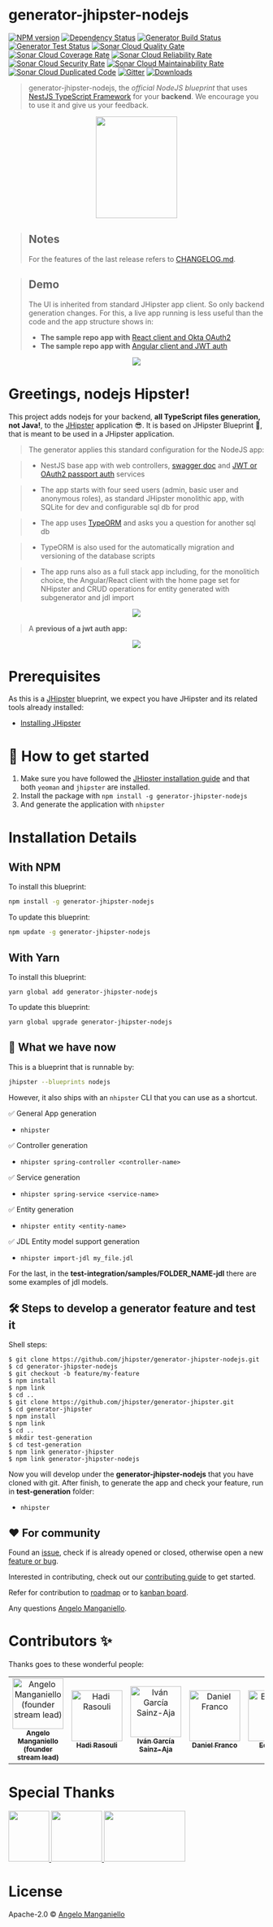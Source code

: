 # generator-jhipster-nodejs

[![NPM version][npm-image]][npm-url]
[![Dependency Status][daviddm-image]][daviddm-url]
[![Generator Build Status][github-actions-generator-ci-image]][github-actions-url]
[![Generator Test Status][github-actions-generator-test-image]][github-actions-url]
[![Sonar Cloud Quality Gate][sonar-gate-image]][sonar-url]
[![Sonar Cloud Coverage Rate][sonar-coverage-image]][sonar-coverage-url]
[![Sonar Cloud Reliability Rate][sonar-reliability-image]][sonar-url]
[![Sonar Cloud Security Rate][sonar-security-image]][sonar-url]
[![Sonar Cloud Maintainability Rate][sonar-maintainability-image]][sonar-url]
[![Sonar Cloud Duplicated Code][sonar-duplication-image]][sonar-url]
[![Gitter][gitter-image]][gitter-url]
[![Downloads][npmcharts-image]][npmcharts-url]

> generator-jhipster-nodejs, the _official NodeJS blueprint_ that uses [NestJS TypeScript Framework](https://nestjs.com/) for your **backend**. We encourage you to use it and give us your feedback.

<div align="center">
	<a href="https://github.com/jhipster/generator-jhipster-nodejs">
		<img width="160" height="200" src="https://raw.githubusercontent.com/jhipster/generator-jhipster-nodejs/v1.1.0/logo-nhipster.png">
	</a>
</div>

> ## Notes
>
> For the features of the last release refers to [CHANGELOG.md](https://github.com/jhipster/generator-jhipster-nodejs/blob/master/CHANGELOG.md).

> ## Demo
>
> The UI is inherited from standard JHipster app client. So only backend generation changes.
> For this, a live app running is less useful than the code and the app structure shows in:
>
> -   **The sample repo app with** [React client and Okta OAuth2](https://github.com/jhipster/jhipster-sample-app-nodejs-oauth2/tree/v1.1.0)
> -   **The sample repo app with** [Angular client and JWT auth](https://github.com/jhipster/jhipster-sample-app-nodejs/tree/v1.1.0)

<div align="center">
	<a href="https://github.com/jhipster/generator-jhipster-nodejs">
		<img src="https://raw.githubusercontent.com/jhipster/generator-jhipster-nodejs/v1.1.0/nhipster-cli-logo.png">
	</a>
</div>

# Greetings, nodejs Hipster!

This project adds nodejs for your backend, **all TypeScript files generation, not Java!**, to the [JHipster](https://www.jhipster.tech/) application 😎. It is based on JHipster Blueprint 🔵, that is meant to be used in a JHipster application.

> The generator applies this standard configuration for the NodeJS app:

> -   NestJS base app with web controllers, [swagger doc](https://github.com/nestjs/swagger) and [JWT or OAuth2 passport auth](https://github.com/nestjs/passport) services

> -   The app starts with four seed users (admin, basic user and anonymous roles), as standard JHipster monolithic app, with SQLite for dev and configurable sql db for prod

> -   The app uses [TypeORM](https://github.com/nestjs/typeorm) and asks you a question for another sql db

> -   TypeORM is also used for the automatically migration and versioning of the database scripts

> -   The app runs also as a full stack app including, for the monolitich choice, the Angular/React client with the home page set for NHipster and CRUD operations for entity generated with subgenerator and jdl import

<div align="center">
		<img src="https://raw.githubusercontent.com/jhipster/generator-jhipster-nodejs/v1.1.0/nhipster-cli.gif">
</div>

> A **previous of a jwt auth app:**

<div align="center">
		<img src="https://raw.githubusercontent.com/jhipster/generator-jhipster-nodejs/v1.1.0/demo-full-app.gif">
</div>

# Prerequisites

As this is a [JHipster](https://www.jhipster.tech/) blueprint, we expect you have JHipster and its related tools already installed:

-   [Installing JHipster](https://www.jhipster.tech/installation/)

# 🚀 How to get started

1. Make sure you have followed the [JHipster installation guide](https://www.jhipster.tech/installation) and that both `yeoman` and `jhipster` are installed.
2. Install the package with `npm install -g generator-jhipster-nodejs`
3. And generate the application with `nhipster`

# Installation Details

## With NPM

To install this blueprint:

```bash
npm install -g generator-jhipster-nodejs
```

To update this blueprint:

```bash
npm update -g generator-jhipster-nodejs
```

## With Yarn

To install this blueprint:

```
yarn global add generator-jhipster-nodejs
```

To update this blueprint:

```bash
yarn global upgrade generator-jhipster-nodejs
```

## 🚦 What we have now

This is a blueprint that is runnable by:

```bash
jhipster --blueprints nodejs
```

However, it also ships with an `nhipster` CLI that you can use as a shortcut.

✅ General App generation

-   `nhipster`

✅ Controller generation

-   `nhipster spring-controller <controller-name>`

✅ Service generation

-   `nhipster spring-service <service-name>`

✅ Entity generation

-   `nhipster entity <entity-name>`

✅ JDL Entity model support generation

-   `nhipster import-jdl my_file.jdl`

For the last, in the **test-integration/samples/FOLDER_NAME-jdl** there are some examples of jdl models.

## 🛠 Steps to develop a generator feature and test it

Shell steps:

```console
$ git clone https://github.com/jhipster/generator-jhipster-nodejs.git
$ cd generator-jhipster-nodejs
$ git checkout -b feature/my-feature
$ npm install
$ npm link
$ cd ..
$ git clone https://github.com/jhipster/generator-jhipster.git
$ cd generator-jhipster
$ npm install
$ npm link
$ cd ..
$ mkdir test-generation
$ cd test-generation
$ npm link generator-jhipster
$ npm link generator-jhipster-nodejs
```

Now you will develop under the **generator-jhipster-nodejs** that you have cloned with git.
After finish, to generate the app and check your feature, run in **test-generation** folder:

-   `nhipster`

## ❤️ For community

Found an [issue](https://github.com/jhipster/generator-jhipster-nodejs/issues), check if is already opened or closed, otherwise open a new [feature or bug](https://github.com/jhipster/generator-jhipster-nodejs/issues/new/choose).

Interested in contributing, check out our [contributing guide](https://github.com/jhipster/generator-jhipster-nodejs/blob/master/CONTRIBUTING.md) to get started.

Refer for contribution to [roadmap](https://github.com/jhipster/generator-jhipster-nodejs/blob/master/ROADMAP.md) or to [kanban board](https://github.com/jhipster/generator-jhipster-nodejs/projects/1?fullscreen=true).

Any questions [Angelo Manganiello](mailto:angelo.mang@libero.it).

# Contributors ✨

Thanks goes to these wonderful people:

<table><tr><td align="center"><a href="https://github.com/amanganiello90"><img src="https://avatars3.githubusercontent.com/u/20536757?s=400" width="100px;" alt="Angelo Manganiello (founder stream lead)"/><br/><sub><b>Angelo Manganiello</b><br/><b>(founder stream lead)</b></sub></a></td><td align="center"><a href="https://github.com/hadirsa"><img src="https://avatars2.githubusercontent.com/u/3942854?s=400" width="100px;" alt="Hadi Rasouli"/><br /><sub><b>Hadi Rasouli</b></sub></a></td><td align="center"><a href="https://github.com/ivangsa"><img src="https://avatars1.githubusercontent.com/u/1246876?s=400" width="100px;" alt="Iván García Sainz-Aja"/><br /><sub><b>Iván García Sainz-Aja</b></sub></a></td><td align="center"><a href="https://github.com/DanielFran"><img src="https://avatars1.githubusercontent.com/u/3706415?s=400" width="100px;" alt="Daniel Franco"/><br /><sub><b>Daniel Franco</b></sub></a></td><td align="center"><a href="https://github.com/Aragonbn90"><img src="https://avatars2.githubusercontent.com/u/4463823?s=400" width="100px;" alt="Ed Pham"/><br /><sub><b>Ed Pham</b></sub></a></td></tr></table>

# Special Thanks

<div align="left">
		<a href="https://www.jetbrains.com/?from=generator-jhipster-nodejs">
		  <img width="80" height="100" src="https://raw.githubusercontent.com/jhipster/generator-jhipster-nodejs/v1.1.0/jetbrains.png">
		</a>
		<a href="https://code.visualstudio.com">
		  <img width="100" height="100" src="https://raw.githubusercontent.com/jhipster/generator-jhipster-nodejs/v1.1.0/visualstudio-code.png">
		</a>
		<a href="https://www.jhipster.tech">
		  <img width="160" height="100" src="https://raw.githubusercontent.com/jhipster/generator-jhipster-nodejs/v1.1.0/jhipster-logo.png">
		</a>
</div>

# License

Apache-2.0 © [Angelo Manganiello](https://github.com/amanganiello90)

[npm-image]: https://img.shields.io/npm/v/generator-jhipster-nodejs.svg
[npm-url]: https://npmjs.org/package/generator-jhipster-nodejs
[github-actions-generator-ci-image]: https://github.com/jhipster/generator-jhipster-nodejs/workflows/Generator%20CI/badge.svg
[github-actions-generator-test-image]: https://github.com/jhipster/generator-jhipster-nodejs/workflows/Test%20Integration/badge.svg
[github-actions-url]: https://github.com/jhipster/generator-jhipster-nodejs/actions
[sonar-url]: https://sonarcloud.io/dashboard?branch=master&id=jhipster_generator-jhipster-nodejs
[sonar-coverage-url]: https://sonarcloud.io/component_measures?branch=master&id=jhipster_generator-jhipster-nodejs&metric=coverage&view=list
[sonar-gate-image]: https://sonarcloud.io/api/project_badges/measure?branch=master&project=jhipster_generator-jhipster-nodejs&metric=alert_status
[sonar-coverage-image]: https://sonarcloud.io/api/project_badges/measure?branch=master&project=jhipster_generator-jhipster-nodejs&metric=coverage
[sonar-reliability-image]: https://sonarcloud.io/api/project_badges/measure?branch=master&project=jhipster_generator-jhipster-nodejs&metric=reliability_rating
[sonar-security-image]: https://sonarcloud.io/api/project_badges/measure?branch=master&project=jhipster_generator-jhipster-nodejs&metric=security_rating
[sonar-maintainability-image]: https://sonarcloud.io/api/project_badges/measure?branch=master&project=jhipster_generator-jhipster-nodejs&metric=sqale_rating
[sonar-duplication-image]: https://sonarcloud.io/api/project_badges/measure?branch=master&project=jhipster_generator-jhipster-nodejs&metric=duplicated_lines_density
[daviddm-image]: https://david-dm.org/jhipster/generator-jhipster-nodejs.svg?theme=shields.io
[daviddm-url]: https://david-dm.org/jhipster/generator-jhipster-nodejs
[npmcharts-image]: https://img.shields.io/npm/dm/generator-jhipster-nodejs.svg?label=Downloads&style=flat
[npmcharts-url]: https://npmcharts.com/compare/generator-jhipster-nodejs
[gitter-image]: https://badges.gitter.im/generator-jhipster-nodejs/community.svg
[gitter-url]: https://gitter.im/generator-jhipster-nodejs/community?utm_source=badge&utm_medium=badge&utm_campaign=pr-badge
